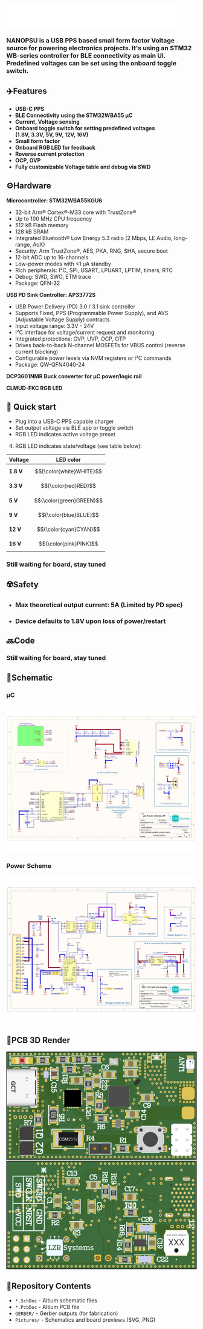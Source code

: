 
![Logo](Pictures/NANOPSU-logo.png)

### NANOPSU is a USB PPS based small form factor Voltage source for powering electronics projects. It's using an STM32 WB-series controller for BLE connectivity as main UI. Predefined voltages can be set using the onboard toggle switch.

## ✈️Features
- **USB-C PPS**
- **BLE Connectivity using the STM32WBA55 μC**
- **Current, Voltage sensing**
- **Onboard toggle switch for setting predefined voltages <br>(1.8V, 3.3V, 5V, 9V, 12V, 16V)**
- **Small form factor**
- **Onboard RGB LED for feedback**
- **Reverse current protection**
- **OCP, OVP**
- **Fully customizable Voltage table and debug via SWD**

## ⚙️Hardware
**Microcontroller: STM32WBA55KGU6**
- 32-bit Arm® Cortex®-M33 core with TrustZone®
- Up to 100 MHz CPU frequency
- 512 kB Flash memory
- 128 kB SRAM
- Integrated Bluetooth® Low Energy 5.3 radio (2 Mbps, LE Audio, long-range, AoX)
- Security: Arm TrustZone®, AES, PKA, RNG, SHA, secure boot
- 12-bit ADC up to 16-channels
- Low-power modes with <1 µA standby
- Rich peripherals: I²C, SPI, USART, LPUART, LPTIM, timers, RTC
- Debug: SWD, SWO, ETM trace
- Package: QFN-32

**USB PD Sink Controller: AP33772S**
- USB Power Delivery (PD) 3.0 / 3.1 sink controller
- Supports Fixed, PPS (Programmable Power Supply), and AVS (Adjustable Voltage Supply) contracts
- Input voltage range: 3.3V - 24V
- I²C interface for voltage/current request and monitoring
- Integrated protections: OVP, UVP, OCP, OTP
- Drives back-to-back N-channel MOSFETs for VBUS control (reverse current blocking)
- Configurable power levels via NVM registers or I²C commands
- Package: QW-QFN4040-24

**DCP3601NMR Buck converter for μC power/logic rail**

**CLMUD-FKC RGB LED**

## 🚀 Quick start
- Plug into a USB-C PPS capable charger
- Set output voltage via BLE app or toggle switch
- RGB LED indicates active voltage preset

4. RGB LED indicates state/voltage (see table below):

| Voltage | LED color   |
| ------- |  ---------  |
| **1.8 V**   | $${\color{white}WHITE}$$ 
| **3.3 V**   | $${\color{red}RED}$$       |
| **5 V**     | $${\color{green}GREEN}$$   |
| **9 V**     | $${\color{blue}BLUE}$$     |
| **12 V**    | $${\color{cyan}CYAN}$$     |
| **16 V**    | $${\color{pink}PINK}$$     |
### **Still waiting for board, stay tuned**

## ☢️Safety
- ### **Max theoretical output current: 5A (Limited by PD spec)**
- ### **Device defaults to 1.8V upon loss of power/restart**

## 🔜Code
### Still waiting for board, stay tuned

## 📝Schematic
### μC
![Control](Pictures/Control.svg)
### Power Scheme
![PowerDelivery](Pictures/PowerDelivery.svg)
## 🧰PCB 3D Render
![3D Board Front](Pictures/Board-front.png)
![3D Board Back](Pictures/Board-back.png)


## 💾Repository Contents
- `*.SchDoc` - Altium schematic files  
- `*.PcbDoc` - Altium PCB file  
- `GERBER/` - Gerber outputs (for fabrication)  
- `Pictures/` - Schematics and board previews (SVG, PNG)